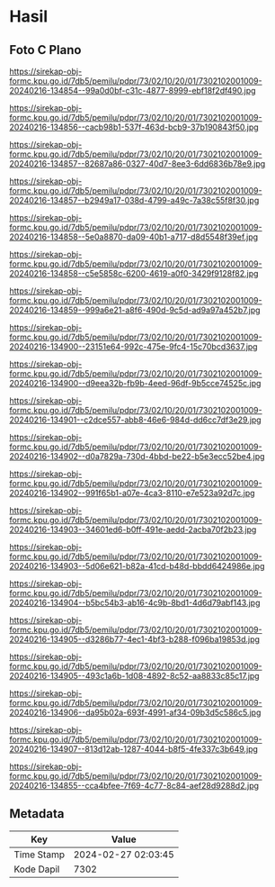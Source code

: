 # Hasil

## Foto C Plano

https://sirekap-obj-formc.kpu.go.id/7db5/pemilu/pdpr/73/02/10/20/01/7302102001009-20240216-134854--99a0d0bf-c31c-4877-8999-ebf18f2df490.jpg

https://sirekap-obj-formc.kpu.go.id/7db5/pemilu/pdpr/73/02/10/20/01/7302102001009-20240216-134856--cacb98b1-537f-463d-bcb9-37b190843f50.jpg

https://sirekap-obj-formc.kpu.go.id/7db5/pemilu/pdpr/73/02/10/20/01/7302102001009-20240216-134857--82687a86-0327-40d7-8ee3-6dd6836b78e9.jpg

https://sirekap-obj-formc.kpu.go.id/7db5/pemilu/pdpr/73/02/10/20/01/7302102001009-20240216-134857--b2949a17-038d-4799-a49c-7a38c55f8f30.jpg

https://sirekap-obj-formc.kpu.go.id/7db5/pemilu/pdpr/73/02/10/20/01/7302102001009-20240216-134858--5e0a8870-da09-40b1-a717-d8d5548f39ef.jpg

https://sirekap-obj-formc.kpu.go.id/7db5/pemilu/pdpr/73/02/10/20/01/7302102001009-20240216-134858--c5e5858c-6200-4619-a0f0-3429f9128f82.jpg

https://sirekap-obj-formc.kpu.go.id/7db5/pemilu/pdpr/73/02/10/20/01/7302102001009-20240216-134859--999a6e21-a8f6-490d-9c5d-ad9a97a452b7.jpg

https://sirekap-obj-formc.kpu.go.id/7db5/pemilu/pdpr/73/02/10/20/01/7302102001009-20240216-134900--23151e64-992c-475e-9fc4-15c70bcd3637.jpg

https://sirekap-obj-formc.kpu.go.id/7db5/pemilu/pdpr/73/02/10/20/01/7302102001009-20240216-134900--d9eea32b-fb9b-4eed-96df-9b5cce74525c.jpg

https://sirekap-obj-formc.kpu.go.id/7db5/pemilu/pdpr/73/02/10/20/01/7302102001009-20240216-134901--c2dce557-abb8-46e6-984d-dd6cc7df3e29.jpg

https://sirekap-obj-formc.kpu.go.id/7db5/pemilu/pdpr/73/02/10/20/01/7302102001009-20240216-134902--d0a7829a-730d-4bbd-be22-b5e3ecc52be4.jpg

https://sirekap-obj-formc.kpu.go.id/7db5/pemilu/pdpr/73/02/10/20/01/7302102001009-20240216-134902--991f65b1-a07e-4ca3-8110-e7e523a92d7c.jpg

https://sirekap-obj-formc.kpu.go.id/7db5/pemilu/pdpr/73/02/10/20/01/7302102001009-20240216-134903--34601ed6-b0ff-491e-aedd-2acba70f2b23.jpg

https://sirekap-obj-formc.kpu.go.id/7db5/pemilu/pdpr/73/02/10/20/01/7302102001009-20240216-134903--5d06e621-b82a-41cd-b48d-bbdd6424986e.jpg

https://sirekap-obj-formc.kpu.go.id/7db5/pemilu/pdpr/73/02/10/20/01/7302102001009-20240216-134904--b5bc54b3-ab16-4c9b-8bd1-4d6d79abf143.jpg

https://sirekap-obj-formc.kpu.go.id/7db5/pemilu/pdpr/73/02/10/20/01/7302102001009-20240216-134905--d3286b77-4ec1-4bf3-b288-f096ba19853d.jpg

https://sirekap-obj-formc.kpu.go.id/7db5/pemilu/pdpr/73/02/10/20/01/7302102001009-20240216-134905--493c1a6b-1d08-4892-8c52-aa8833c85c17.jpg

https://sirekap-obj-formc.kpu.go.id/7db5/pemilu/pdpr/73/02/10/20/01/7302102001009-20240216-134906--da95b02a-693f-4991-af34-09b3d5c586c5.jpg

https://sirekap-obj-formc.kpu.go.id/7db5/pemilu/pdpr/73/02/10/20/01/7302102001009-20240216-134907--813d12ab-1287-4044-b8f5-4fe337c3b649.jpg

https://sirekap-obj-formc.kpu.go.id/7db5/pemilu/pdpr/73/02/10/20/01/7302102001009-20240216-134855--cca4bfee-7f69-4c77-8c84-aef28d9288d2.jpg


## Metadata

| Key        | Value               |
| ---------- | ------------------- |
| Time Stamp | 2024-02-27 02:03:45 |
| Kode Dapil | 7302                |



